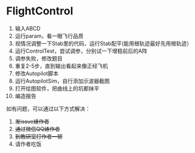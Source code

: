 # FlightControl

1. 输入ABCD
2. 运行param，看一眼飞行品质
3. 视情况调整一下Stab里的代码，运行Stab配平(能用根轨迹最好先用根轨迹）
4. 运行ControlTest，尝试调参，分别试一下增稳前后的A阵
5. 调参失败，修改题目
6. 重复2-5步，直到输出看起来像正经飞机
7. 修改Autopilot脚本
8. 运行AutopilotSim，自行添加示波器截图
9. 打开绘图软件，把曲线上的坑都抹平
10. 编造报告

如有问题，可以通过以下方式解决：

1. ~~发issue婊作者~~
2. ~~通过微信QQ婊作者~~
3. ~~到教研室打作者一顿~~
4. 请作者吃饭
